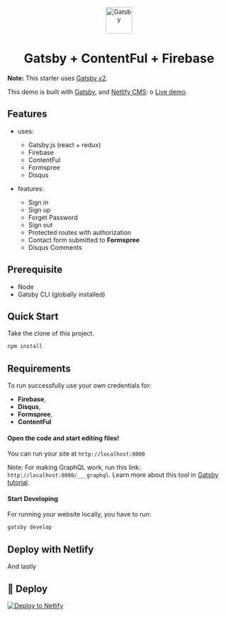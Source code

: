 <p align="center">
  <a href="https://www.gatsbyjs.org">
    <img alt="Gatsby" src="https://www.gatsbyjs.org/monogram.svg" width="60" />
  </a>
</p>
<h1 align="center">
  Gatsby + ContentFul + Firebase
</h1>

**Note:** This starter uses [Gatsby v2](https://www.gatsbyjs.org/blog/2018-09-17-gatsby-v2/).

This demo is built with [Gatsby](https://www.gatsbyjs.org/), and [Netlify CMS](https://www.netlifycms.org): o [Live demo](https://gatsby-blogger.netlify.com/).

## Features

- uses:
  - Gatsby.js (react + redux)
  - Firebase
  - ContentFul
  - Formspree
  - Disqus

- features:
  - Sign in
  - Sign up
  - Forget Password
  - Sign out
  - Protected routes with authorization
  - Contact form submitted to **Formspree**
  - Disqus Comments

## Prerequisite

- Node
- Gatsby CLI (globally installed)

## Quick Start

Take the clone of this project.

```sh
npm install
```

## Requirements 

To run successfully use your own credentials for:
  - **Firebase**, 
  - **Disqus**, 
  - **Formspree**,
  - **ContentFul**


#### Open the code and start editing files!

You can run your site at `http://localhost:8000`

Note: For making GraphQL work, run this link: `http://localhost:8000/___graphql`. Learn more about this tool in [Gatsby tutorial](https://www.gatsbyjs.org/tutorial/part-five/#introducing-graphiql).


#### Start Developing

For running your website locally, you have to run:

```sh
gatsby develop
```


## Deploy with Netlify


And lastly
## 💫 Deploy

[![Deploy to Netlify](https://www.netlify.com/img/deploy/button.svg)](https://app.netlify.com/start/deploy?repository=https://github.com/aslammultidots/blogger)